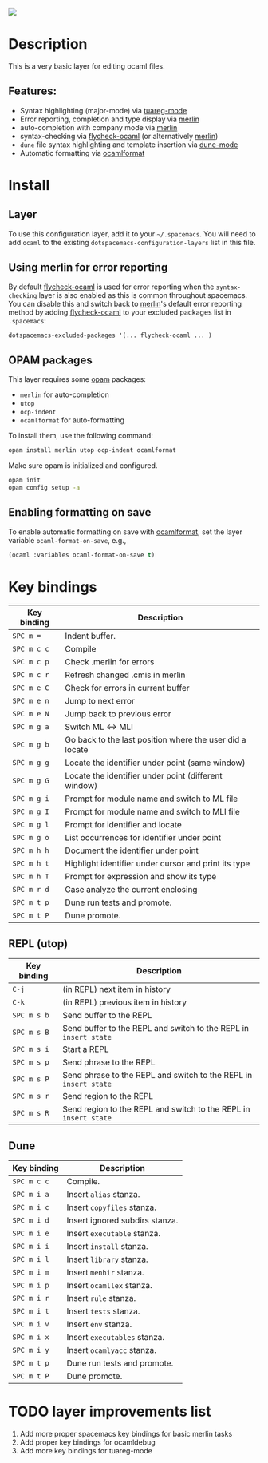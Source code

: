 ![](img/ocaml.png)

Description
===========

This is a very basic layer for editing ocaml files.

Features:
---------

-   Syntax highlighting (major-mode) via
    [tuareg-mode](https://github.com/ocaml/tuareg)
-   Error reporting, completion and type display via
    [merlin](https://github.com/ocaml/merlin)
-   auto-completion with company mode via
    [merlin](https://github.com/ocaml/merlin)
-   syntax-checking via
    [flycheck-ocaml](https://github.com/flycheck/flycheck-ocaml) (or
    alternatively [merlin](https://github.com/ocaml/merlin))
-   `dune` file syntax highlighting and template insertion via
    [dune-mode](https://github.com/ocaml/dune/)
-   Automatic formatting via
    [ocamlformat](https://github.com/ocaml-ppx/ocamlformat)

Install
=======

Layer
-----

To use this configuration layer, add it to your `~/.spacemacs`. You will
need to add `ocaml` to the existing `dotspacemacs-configuration-layers`
list in this file.

Using merlin for error reporting
--------------------------------

By default [flycheck-ocaml](https://github.com/flycheck/flycheck-ocaml)
is used for error reporting when the `syntax-checking` layer is also
enabled as this is common throughout spacemacs. You can disable this and
switch back to [merlin](https://github.com/ocaml/merlin)'s default error
reporting method by adding
[flycheck-ocaml](https://github.com/flycheck/flycheck-ocaml) to your
excluded packages list in `.spacemacs`:

``` commonlisp
dotspacemacs-excluded-packages '(... flycheck-ocaml ... )
```

OPAM packages
-------------

This layer requires some [opam](http://opam.ocaml.org) packages:

-   `merlin` for auto-completion
-   `utop`
-   `ocp-indent`
-   `ocamlformat` for auto-formatting

To install them, use the following command:

``` bash
opam install merlin utop ocp-indent ocamlformat
```

Make sure opam is initialized and configured.

``` bash
opam init
opam config setup -a
```

Enabling formatting on save
---------------------------

To enable automatic formatting on save with
[ocamlformat](https://github.com/ocaml-ppx/ocamlformat), set the layer
variable `ocaml-format-on-save`, e.g.,

``` commonlisp
(ocaml :variables ocaml-format-on-save t)
```

Key bindings
============

| Key binding | Description                                              |
|-------------|----------------------------------------------------------|
| `SPC m =`   | Indent buffer.                                           |
| `SPC m c c` | Compile                                                  |
| `SPC m c p` | Check .merlin for errors                                 |
| `SPC m c r` | Refresh changed .cmis in merlin                          |
| `SPC m e C` | Check for errors in current buffer                       |
| `SPC m e n` | Jump to next error                                       |
| `SPC m e N` | Jump back to previous error                              |
| `SPC m g a` | Switch ML \<-\> MLI                                      |
| `SPC m g b` | Go back to the last position where the user did a locate |
| `SPC m g g` | Locate the identifier under point (same window)          |
| `SPC m g G` | Locate the identifier under point (different window)     |
| `SPC m g i` | Prompt for module name and switch to ML file             |
| `SPC m g I` | Prompt for module name and switch to MLI file            |
| `SPC m g l` | Prompt for identifier and locate                         |
| `SPC m g o` | List occurrences for identifier under point              |
| `SPC m h h` | Document the identifier under point                      |
| `SPC m h t` | Highlight identifier under cursor and print its type     |
| `SPC m h T` | Prompt for expression and show its type                  |
| `SPC m r d` | Case analyze the current enclosing                       |
| `SPC m t p` | Dune run tests and promote.                              |
| `SPC m t P` | Dune promote.                                            |

REPL (utop)
-----------

| Key binding | Description                                                      |
|-------------|------------------------------------------------------------------|
| `C-j`       | (in REPL) next item in history                                   |
| `C-k`       | (in REPL) previous item in history                               |
| `SPC m s b` | Send buffer to the REPL                                          |
| `SPC m s B` | Send buffer to the REPL and switch to the REPL in `insert state` |
| `SPC m s i` | Start a REPL                                                     |
| `SPC m s p` | Send phrase to the REPL                                          |
| `SPC m s P` | Send phrase to the REPL and switch to the REPL in `insert state` |
| `SPC m s r` | Send region to the REPL                                          |
| `SPC m s R` | Send region to the REPL and switch to the REPL in `insert state` |

Dune
----

| Key binding | Description                    |
|-------------|--------------------------------|
| `SPC m c c` | Compile.                       |
| `SPC m i a` | Insert `alias` stanza.         |
| `SPC m i c` | Insert `copyfiles` stanza.     |
| `SPC m i d` | Insert ignored subdirs stanza. |
| `SPC m i e` | Insert `executable` stanza.    |
| `SPC m i i` | Insert `install` stanza.       |
| `SPC m i l` | Insert `library` stanza.       |
| `SPC m i m` | Insert `menhir` stanza.        |
| `SPC m i p` | Insert `ocamllex` stanza.      |
| `SPC m i r` | Insert `rule` stanza.          |
| `SPC m i t` | Insert `tests` stanza.         |
| `SPC m i v` | Insert `env` stanza.           |
| `SPC m i x` | Insert `executables` stanza.   |
| `SPC m i y` | Insert `ocamlyacc` stanza.     |
| `SPC m t p` | Dune run tests and promote.    |
| `SPC m t P` | Dune promote.                  |

<span class="todo TODO">TODO</span> layer improvements list
===========================================================

1.  Add more proper spacemacs key bindings for basic merlin tasks
2.  Add proper key bindings for ocamldebug
3.  Add more key bindings for tuareg-mode
